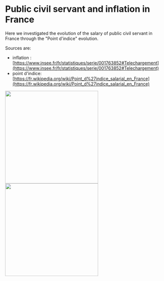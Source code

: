 # Public civil servant and inflation in France

Here we investigated the evolution of the salary of public civil servant in France through the "Point d'indice" evolution.

Sources are:
- inflation : [https://www.insee.fr/fr/statistiques/serie/001763852#Telechargement](https://www.insee.fr/fr/statistiques/serie/001763852#Telechargement)
- point d'indice: [https://fr.wikipedia.org/wiki/Point_d%27indice_salarial_en_France](https://fr.wikipedia.org/wiki/Point_d%27indice_salarial_en_France)

[<img src="https://raw.github.com/josephsalmon/Tweets/master/economics/svg/point_indice.svg?sanitize=true" height="300">](https://github.com/josephsalmon/Tweets/tree/master/economics)
[<img src="https://raw.github.com/josephsalmon/Tweets/master/economics/svg/ipc_n_point_indice.svg?sanitize=true" height="300">](https://github.com/josephsalmon/Tweets/tree/master/economics)
